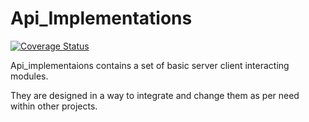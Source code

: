 # Api_Implementations

[![Coverage Status](https://coveralls.io/repos/github/Rish71/api_implementations/badge.svg?branch=main)](https://coveralls.io/github/Rish71/api_implementations?branch=main)

Api_implementaions contains a set of basic server client interacting modules. 

They are designed in a way to integrate and change them as per need within other projects.
